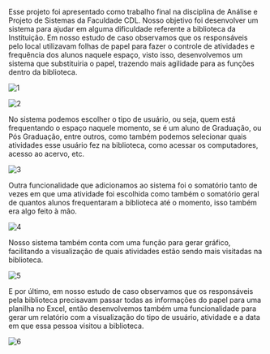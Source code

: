 

Esse projeto foi apresentado como trabalho final na disciplina de Análise e Projeto de Sistemas da Faculdade CDL. Nosso objetivo foi desenvolver um sistema para ajudar em alguma dificuldade referente a biblioteca da Instituição. Em nosso estudo de caso observamos que os responsáveis pelo local utilizavam folhas de papel para fazer o controle de atividades e frequência dos alunos naquele espaço, visto isso, desenvolvemos um sistema que substituiria o papel, trazendo mais agilidade para as funções dentro da biblioteca. 

![1](https://github.com/LeiliFerreira/Controle_frequencia_biblioteca_faculdade_CDL/assets/72282625/52704426-51ed-4b48-8ccb-b0c0494ae30a)

![2](https://github.com/LeiliFerreira/Controle_frequencia_biblioteca_faculdade_CDL/assets/72282625/976bd691-f2ed-45f8-8ea9-8f79aa61e09d)

No sistema podemos escolher o tipo de usuário, ou seja, quem está frequentando o espaço naquele momento, se é um aluno de Graduação, ou Pós Graduação, entre outros, como também podemos selecionar quais atividades esse usuário fez na biblioteca, como acessar os computadores, acesso ao acervo, etc. 

![3](https://github.com/LeiliFerreira/Controle_frequencia_biblioteca_faculdade_CDL/assets/72282625/43ca288a-70a2-4be6-ae2e-a90e7b31a45c)

Outra funcionalidade que adicionamos ao sistema foi o somatório tanto de vezes em que uma atividade foi escolhida como também o somatório geral de quantos alunos frequentaram a biblioteca até o momento, isso também era algo feito à mão. 

![4](https://github.com/LeiliFerreira/Controle_frequencia_biblioteca_faculdade_CDL/assets/72282625/0cffe5c0-12ae-45e6-ba0b-15a8a7c2d894)

Nosso sistema também conta com uma função para gerar gráfico, facilitando a visualização de quais atividades estão sendo mais visitadas na biblioteca. 

![5](https://github.com/LeiliFerreira/Controle_frequencia_biblioteca_faculdade_CDL/assets/72282625/5d2bbb0f-8fc2-46f6-8091-a7792d688a4f)

E por último, em nosso estudo de caso observamos que os responsáveis pela biblioteca precisavam passar todas as informações do papel para uma planilha no Excel, então desenvolvemos também uma funcionalidade para gerar um relatório com a visualização do tipo de usuário, atividade e a data em que essa pessoa visitou a biblioteca. 

![6](https://github.com/LeiliFerreira/Controle_frequencia_biblioteca_faculdade_CDL/assets/72282625/32a6707b-e3b8-43a3-be01-da77fba636e4)
